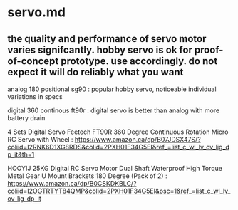 # servo.md

## the quality and performance of servo motor varies signifcantly. hobby servo is ok for proof-of-concept prototype. use accordingly. do not expect it will do reliably what you want

analog 180 positional sg90 : popular hobby servo, noticeable individual variations in specs

digital 360 continous ft90r : digital servo is better than analog with more battery drain 

4 Sets Digital Servo Feetech FT90R 360 Degree Continuous Rotation Micro RC Servo with Wheel :
https://www.amazon.ca/dp/B07JDSX47S/?coliid=I2RNK6D1XG8RDS&colid=2PXH01F34G5EI&ref_=list_c_wl_lv_ov_lig_dp_it&th=1


HOOYIJ 25KG Digital RC Servo Motor Dual Shaft Waterproof High Torque Metal Gear U Mount Brackets 180 Degree (Pack of 2) : 
https://www.amazon.ca/dp/B0CSKDKBLC/?coliid=I2OGTRTYT84QMP&colid=2PXH01F34G5EI&psc=1&ref_=list_c_wl_lv_ov_lig_dp_it


